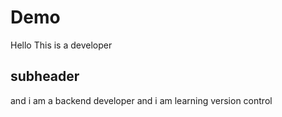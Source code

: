 # Demo
Hello
This is a developer

## subheader

and i am a backend developer
and i am learning version control